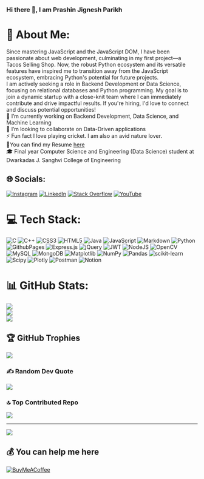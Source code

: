 ### Hi there 👋, I am Prashin Jignesh Parikh


# 💫 About Me:
Since mastering JavaScript and the JavaScript DOM, I have been passionate about web development, culminating in my first project—a Tacos Selling Shop. Now, the robust Python ecosystem and its versatile features have inspired me to transition away from the JavaScript ecosystem, embracing Python's potential for future projects.<br>I am actively seeking a role in Backend Development or Data Science, focusing on relational databases and Python programming. My goal is to join a dynamic startup with a close-knit team where I can immediately contribute and drive impactful results. If you're hiring, I'd love to connect and discuss potential opportunities!<br>
🔭 I’m currently working on Backend Development, Data Science, and Machine Learning<br>👯 I’m looking to collaborate on Data-Driven applications <br>⚡ Fun fact I love playing cricket. I am also an avid nature lover. <br>📃You can find my Resume [here](https://drive.google.com/file/d/1ojbSmo5XRs35ab7nmt9qMwYUj17WMVHo/view?usp=sharing)<br>🎓 Final year Computer Science and Engineering (Data Science) student at Dwarkadas J. Sanghvi College of Engineering


## 🌐 Socials:
[![Instagram](https://img.shields.io/badge/Instagram-%23E4405F.svg?logo=Instagram&logoColor=white)](https://instagram.com/parikh_prashin2410) [![LinkedIn](https://img.shields.io/badge/LinkedIn-%230077B5.svg?logo=linkedin&logoColor=white)](https://linkedin.com/in/prashin-jignesh-parikh-44118124b/) [![Stack Overflow](https://img.shields.io/badge/-Stackoverflow-FE7A16?logo=stack-overflow&logoColor=white)](https://stackoverflow.com/users/20632643/prashin-parikh) [![YouTube](https://img.shields.io/badge/YouTube-%23FF0000.svg?logo=YouTube&logoColor=white)](https://youtube.com/@prashinparikh2199) 

# 💻 Tech Stack:
![C](https://img.shields.io/badge/c-%2300599C.svg?style=for-the-badge&logo=c&logoColor=white) ![C++](https://img.shields.io/badge/c++-%2300599C.svg?style=for-the-badge&logo=c%2B%2B&logoColor=white) ![CSS3](https://img.shields.io/badge/css3-%231572B6.svg?style=for-the-badge&logo=css3&logoColor=white) ![HTML5](https://img.shields.io/badge/html5-%23E34F26.svg?style=for-the-badge&logo=html5&logoColor=white) ![Java](https://img.shields.io/badge/java-%23ED8B00.svg?style=for-the-badge&logo=openjdk&logoColor=white) ![JavaScript](https://img.shields.io/badge/javascript-%23323330.svg?style=for-the-badge&logo=javascript&logoColor=%23F7DF1E) ![Markdown](https://img.shields.io/badge/markdown-%23000000.svg?style=for-the-badge&logo=markdown&logoColor=white) ![Python](https://img.shields.io/badge/python-3670A0?style=for-the-badge&logo=python&logoColor=ffdd54) ![GithubPages](https://img.shields.io/badge/github%20pages-121013?style=for-the-badge&logo=github&logoColor=white) ![Express.js](https://img.shields.io/badge/express.js-%23404d59.svg?style=for-the-badge&logo=express&logoColor=%2361DAFB) ![jQuery](https://img.shields.io/badge/jquery-%230769AD.svg?style=for-the-badge&logo=jquery&logoColor=white) ![JWT](https://img.shields.io/badge/JWT-black?style=for-the-badge&logo=JSON%20web%20tokens) ![NodeJS](https://img.shields.io/badge/node.js-6DA55F?style=for-the-badge&logo=node.js&logoColor=white) ![OpenCV](https://img.shields.io/badge/opencv-%23white.svg?style=for-the-badge&logo=opencv&logoColor=white) ![MySQL](https://img.shields.io/badge/mysql-%2300000f.svg?style=for-the-badge&logo=mysql&logoColor=white) ![MongoDB](https://img.shields.io/badge/MongoDB-%234ea94b.svg?style=for-the-badge&logo=mongodb&logoColor=white) ![Matplotlib](https://img.shields.io/badge/Matplotlib-%23ffffff.svg?style=for-the-badge&logo=Matplotlib&logoColor=black) ![NumPy](https://img.shields.io/badge/numpy-%23013243.svg?style=for-the-badge&logo=numpy&logoColor=white) ![Pandas](https://img.shields.io/badge/pandas-%23150458.svg?style=for-the-badge&logo=pandas&logoColor=white) ![scikit-learn](https://img.shields.io/badge/scikit--learn-%23F7931E.svg?style=for-the-badge&logo=scikit-learn&logoColor=white) ![Scipy](https://img.shields.io/badge/SciPy-%230C55A5.svg?style=for-the-badge&logo=scipy&logoColor=%white) ![Plotly](https://img.shields.io/badge/Plotly-%233F4F75.svg?style=for-the-badge&logo=plotly&logoColor=white) ![Postman](https://img.shields.io/badge/Postman-FF6C37?style=for-the-badge&logo=postman&logoColor=white) ![Notion](https://img.shields.io/badge/Notion-%23000000.svg?style=for-the-badge&logo=notion&logoColor=white)
# 📊 GitHub Stats:
![](https://github-readme-stats.vercel.app/api?username=Prashin006&theme=swift&hide_border=false&include_all_commits=false&count_private=false)<br/>
![](https://github-readme-streak-stats.herokuapp.com/?user=Prashin006&theme=swift&hide_border=false)<br/>
![](https://github-readme-stats.vercel.app/api/top-langs/?username=Prashin006&theme=swift&hide_border=false&include_all_commits=false&count_private=false&layout=compact)

## 🏆 GitHub Trophies
![](https://github-profile-trophy.vercel.app/?username=Prashin006&theme=darkhub&no-frame=false&no-bg=false&margin-w=4)

### ✍️ Random Dev Quote
![](https://quotes-github-readme.vercel.app/api?type=horizontal&theme=radical)

### 🔝 Top Contributed Repo
![](https://github-contributor-stats.vercel.app/api?username=Prashin006&limit=5&theme=flat&combine_all_yearly_contributions=true)

---
[![](https://visitcount.itsvg.in/api?id=Prashin006&icon=2&color=1)](https://visitcount.itsvg.in)

  ## 💰 You can help me here
  [![BuyMeACoffee](https://img.shields.io/badge/Buy%20Me%20a%20Coffee-ffdd00?style=for-the-badge&logo=buy-me-a-coffee&logoColor=black)](https://buymeacoffee.com/prashin.parikh108) 

  
